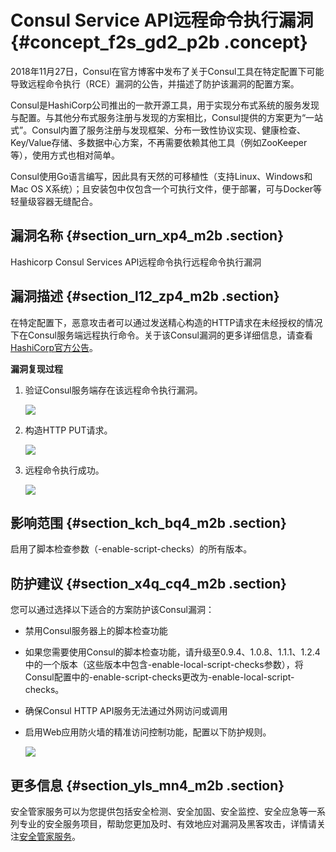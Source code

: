 # Consul Service API远程命令执行漏洞 {#concept_f2s_gd2_p2b .concept}

2018年11月27日，Consul在官方博客中发布了关于Consul工具在特定配置下可能导致远程命令执行（RCE）漏洞的公告，并描述了防护该漏洞的配置方案。

Consul是HashiCorp公司推出的一款开源工具，用于实现分布式系统的服务发现与配置。与其他分布式服务注册与发现的方案相比，Consul提供的方案更为“一站式”。Consul内置了服务注册与发现框架、分布一致性协议实现、健康检查、Key/Value存储、多数据中心方案，不再需要依赖其他工具（例如ZooKeeper等），使用方式也相对简单。

Consul使用Go语言编写，因此具有天然的可移植性（支持Linux、Windows和Mac OS X系统）；且安装包中仅包含一个可执行文件，便于部署，可与Docker等轻量级容器无缝配合。

## 漏洞名称 {#section_urn_xp4_m2b .section}

Hashicorp Consul Services API远程命令执行远程命令执行漏洞

## 漏洞描述 {#section_l12_zp4_m2b .section}

在特定配置下，恶意攻击者可以通过发送精心构造的HTTP请求在未经授权的情况下在Consul服务端远程执行命令。关于该Consul漏洞的更多详细信息，请查看[HashiCorp官方公告](https://www.hashicorp.com/blog/protecting-consul-from-rce-risk-in-specific-configurations)。

**漏洞复现过程** 

1.  验证Consul服务端存在该远程命令执行漏洞。

    ![](http://static-aliyun-doc.oss-cn-hangzhou.aliyuncs.com/assets/img/218967/155790340147331_zh-CN.png)

2.  构造HTTP PUT请求。

    ![](http://static-aliyun-doc.oss-cn-hangzhou.aliyuncs.com/assets/img/218967/155790340147320_zh-CN.png)

3.  远程命令执行成功。

    ![](http://static-aliyun-doc.oss-cn-hangzhou.aliyuncs.com/assets/img/218967/155790340147321_zh-CN.png)


## 影响范围 {#section_kch_bq4_m2b .section}

启用了脚本检查参数（-enable-script-checks）的所有版本。

## 防护建议 {#section_x4q_cq4_m2b .section}

您可以通过选择以下适合的方案防护该Consul漏洞：

-   禁用Consul服务器上的脚本检查功能
-   如果您需要使用Consul的脚本检查功能，请升级至0.9.4、1.0.8、1.1.1、1.2.4中的一个版本（这些版本中包含-enable-local-script-checks参数），将Consul配置中的-enable-script-checks更改为-enable-local-script-checks。
-   确保Consul HTTP API服务无法通过外网访问或调用
-   启用Web应用防火墙的精准访问控制功能，配置以下防护规则。

    ![](http://static-aliyun-doc.oss-cn-hangzhou.aliyuncs.com/assets/img/218967/155790340147322_zh-CN.png)


## 更多信息 {#section_yls_mn4_m2b .section}

安全管家服务可以为您提供包括安全检测、安全加固、安全监控、安全应急等一系列专业的安全服务项目，帮助您更加及时、有效地应对漏洞及黑客攻击，详情请关注[安全管家服务](https://www.aliyun.com/product/sos)。

